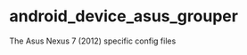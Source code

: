 android_device_asus_grouper
===========================

The Asus Nexus 7 (2012) specific config files
